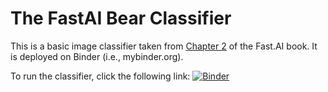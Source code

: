 # The FastAI Bear Classifier


This is a basic image classifier taken from [Chapter 2](https://github.com/fastai/fastbook/blob/master/02_production.ipynb) of the Fast.AI book. It is deployed on Binder (i.e., mybinder.org). 

To run the classifier, click the following link: [![Binder](https://mybinder.org/badge_logo.svg)](https://hub.ovh2.mybinder.org/user/davisjs-basic-bear-detection-m7zhrjq4/voila/render/bear_detector.ipynb?token=pNsDvH8tQfObQyAYBWVKQA)

